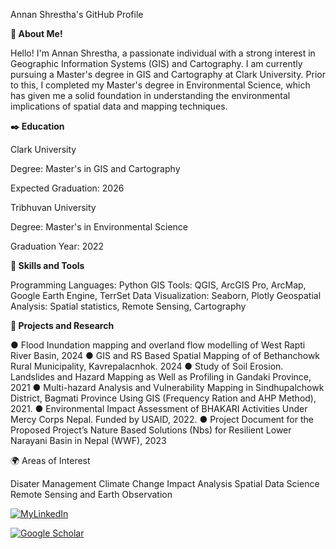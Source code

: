 Annan Shrestha's GitHub Profile

**👋 About Me!**

Hello! I'm Annan Shrestha, a passionate individual with a strong interest in Geographic Information Systems (GIS) and Cartography. I am currently pursuing a Master's degree in GIS and Cartography at Clark University. Prior to this, I completed my Master's degree in Environmental Science, which has given me a solid foundation in understanding the environmental implications of spatial data and mapping techniques.

**✒️ Education**

Clark University

Degree: Master's in GIS and Cartography

Expected Graduation: 2026

Tribhuvan University

Degree: Master's in Environmental Science

Graduation Year: 2022

**🔧 Skills and Tools**

Programming Languages: Python
GIS Tools: QGIS, ArcGIS Pro, ArcMap, Google Earth Engine, TerrSet
Data Visualization: Seaborn, Plotly 
Geospatial Analysis: Spatial statistics, Remote Sensing, Cartography

**🔭 Projects and Research**

●	Flood Inundation mapping and overland flow modelling of West Rapti River Basin, 2024
●	GIS and RS Based Spatial Mapping of of Bethanchowk Rural Municipality, Kavrepalacnhok. 2024
●	Study of Soil Erosion. Landslides and Hazard Mapping as Well as Profiling in Gandaki Province, 2021
●	Multi-hazard Analysis and Vulnerability Mapping in Sindhupalchowk District, Bagmati Province Using GIS (Frequency Ration and AHP Method), 2021.
●	Environmental Impact Assessment of BHAKARI Activities Under Mercy Corps Nepal. Funded by USAID, 2022. 
●	Project Document for the Proposed Project’s Nature Based Solutions (Nbs) for Resilient Lower Narayani Basin in Nepal (WWF), 2023 


🌍 Areas of Interest

Disater Management
Climate Change Impact Analysis
Spatial Data Science
Remote Sensing and Earth Observation

[![MyLinkedIn](https://img.shields.io/badge/My-LinkedIn-blue)](https://www.linkedin.com/in/annan-shrestha/)

[![Google Scholar](https://img.shields.io/badge/Google-scholar-blue)](https://img.shields.io/github/repo-size/AnnShrestha/AnnClark)

